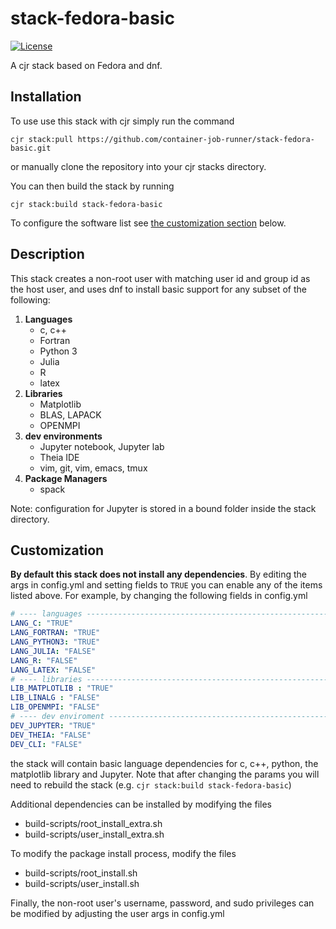 # stack-fedora-basic
[![License](https://img.shields.io/badge/License-Apache%202.0-blue.svg)](https://github.com/gitbucket/gitbucket/blob/master/LICENSE)

A cjr stack based on Fedora and dnf.

## Installation

To use use this stack with cjr simply run the command
```console
cjr stack:pull https://github.com/container-job-runner/stack-fedora-basic.git
```
or manually clone the repository into your cjr stacks directory.

You can then build the stack by running
```console
cjr stack:build stack-fedora-basic
```
To configure the software list see [the customization section](#Customization) below.

## Description

This stack creates a non-root user with matching user id and group id as the host user, and uses dnf to install basic support for any subset of the following:

1. **Languages**
   - c, c++
   - Fortran
   - Python 3
   - Julia
   - R
   - latex
2. **Libraries**
   - Matplotlib
   - BLAS, LAPACK
   - OPENMPI
3. **dev environments**
   - Jupyter notebook, Jupyter lab
   - Theia IDE
   - vim, git, vim, emacs, tmux
4. **Package Managers**
   - spack

Note: configuration for Jupyter is stored in a bound folder inside the stack directory.

## Customization

**By default this stack does not install any dependencies**. By editing the args in config.yml and setting fields to `TRUE` you can enable any of the items listed above. For example, by changing the following fields in config.yml
```yaml
# ---- languages -----------------------------------------------------------
LANG_C: "TRUE"
LANG_FORTRAN: "TRUE"
LANG_PYTHON3: "TRUE"
LANG_JULIA: "FALSE"
LANG_R: "FALSE"
LANG_LATEX: "FALSE"
# ---- libraries -----------------------------------------------------------
LIB_MATPLOTLIB : "TRUE"
LIB_LINALG : "FALSE"
LIB_OPENMPI: "FALSE"
# ---- dev enviroment ------------------------------------------------------
DEV_JUPYTER: "TRUE"
DEV_THEIA: "FALSE"
DEV_CLI: "FALSE"
```
the stack will contain basic language dependencies for c, c++, python, the matplotlib library and Jupyter. Note that after changing the params you will need to rebuild the stack (e.g. `cjr stack:build stack-fedora-basic`)

Additional dependencies can be installed by modifying the files
- build-scripts/root_install_extra.sh
- build-scripts/user_install_extra.sh

To modify the package install process, modify the files
- build-scripts/root_install.sh
- build-scripts/user_install.sh

Finally, the non-root user's username, password, and sudo privileges can be modified by adjusting the user args in config.yml
